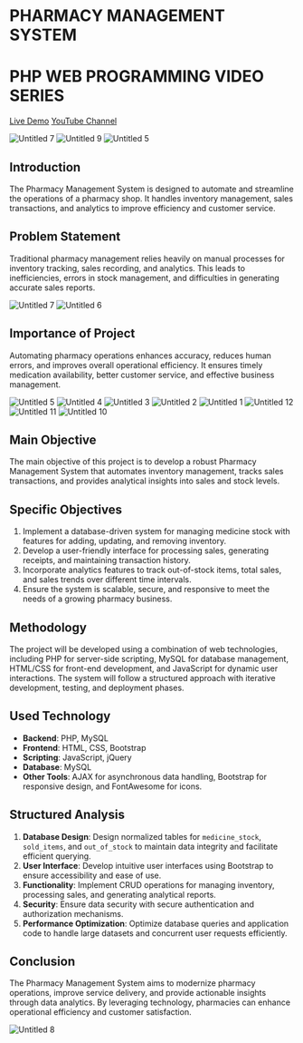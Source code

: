 # PHARMACY MANAGEMENT SYSTEM 
# PHP WEB PROGRAMMING VIDEO SERIES

[Live Demo](http://pharmacy300.scienceontheweb.net/)
[YouTube Channel](https://www.youtube.com/channel/UCjepDdFYKzVHFiOhsiVVffQ)

![Untitled 7](https://github.com/user-attachments/assets/1fad0f09-4ec2-44d1-bcf6-65c109a6373a)
![Untitled 9](https://github.com/user-attachments/assets/ec4de824-cf2d-4918-b826-693f78856b2d)
![Untitled 5](https://github.com/user-attachments/assets/abd765ce-59d0-4e0f-8906-06c7365c3add)

## Introduction
The Pharmacy Management System is designed to automate and streamline the operations of a pharmacy shop. It handles inventory management, sales transactions, and analytics to improve efficiency and customer service.

## Problem Statement
Traditional pharmacy management relies heavily on manual processes for inventory tracking, sales recording, and analytics. This leads to inefficiencies, errors in stock management, and difficulties in generating accurate sales reports.

![Untitled 7](https://github.com/user-attachments/assets/7f51be95-1192-4c18-97ff-7f81077d24d1)
![Untitled 6](https://github.com/user-attachments/assets/54cbcce7-ab46-440d-9d4d-65e0f264d223)

## Importance of Project
Automating pharmacy operations enhances accuracy, reduces human errors, and improves overall operational efficiency. It ensures timely medication availability, better customer service, and effective business management.

![Untitled 5](https://github.com/user-attachments/assets/5ba2e379-8c74-43ff-a12c-a0c543f5f685)
![Untitled 4](https://github.com/user-attachments/assets/46ad8432-f65d-4ae5-bae6-4ec710e6d9ae)
![Untitled 3](https://github.com/user-attachments/assets/f5a1c0c9-013d-4833-a3c8-9b7d6040c305)
![Untitled 2](https://github.com/user-attachments/assets/6e61ec86-e794-4dff-8564-9afd4614650d)
![Untitled 1](https://github.com/user-attachments/assets/9ca3aaa8-de39-4b22-b250-bc4f60070678)
![Untitled 12](https://github.com/user-attachments/assets/84374e72-2c7b-470c-bd71-75032875c884)
![Untitled 11](https://github.com/user-attachments/assets/1cd0c2ef-3a33-422a-bc2e-065db8621ccf)
![Untitled 10](https://github.com/user-attachments/assets/a710ef73-d211-41b7-a4d2-e9c424d024c8)

## Main Objective
The main objective of this project is to develop a robust Pharmacy Management System that automates inventory management, tracks sales transactions, and provides analytical insights into sales and stock levels.

## Specific Objectives
1. Implement a database-driven system for managing medicine stock with features for adding, updating, and removing inventory.
2. Develop a user-friendly interface for processing sales, generating receipts, and maintaining transaction history.
3. Incorporate analytics features to track out-of-stock items, total sales, and sales trends over different time intervals.
4. Ensure the system is scalable, secure, and responsive to meet the needs of a growing pharmacy business.

## Methodology
The project will be developed using a combination of web technologies, including PHP for server-side scripting, MySQL for database management, HTML/CSS for front-end development, and JavaScript for dynamic user interactions. The system will follow a structured approach with iterative development, testing, and deployment phases.

## Used Technology
- **Backend**: PHP, MySQL
- **Frontend**: HTML, CSS, Bootstrap
- **Scripting**: JavaScript, jQuery
- **Database**: MySQL
- **Other Tools**: AJAX for asynchronous data handling, Bootstrap for responsive design, and FontAwesome for icons.

## Structured Analysis
1. **Database Design**: Design normalized tables for `medicine_stock`, `sold_items`, and `out_of_stock` to maintain data integrity and facilitate efficient querying.
2. **User Interface**: Develop intuitive user interfaces using Bootstrap to ensure accessibility and ease of use.
3. **Functionality**: Implement CRUD operations for managing inventory, processing sales, and generating analytical reports.
4. **Security**: Ensure data security with secure authentication and authorization mechanisms.
5. **Performance Optimization**: Optimize database queries and application code to handle large datasets and concurrent user requests efficiently.

## Conclusion
The Pharmacy Management System aims to modernize pharmacy operations, improve service delivery, and provide actionable insights through data analytics. By leveraging technology, pharmacies can enhance operational efficiency and customer satisfaction.

![Untitled 8](https://github.com/user-attachments/assets/297c608e-e4d1-4249-a9d5-47b529ac964f)



